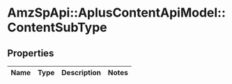# AmzSpApi::AplusContentApiModel::ContentSubType

## Properties
Name | Type | Description | Notes
------------ | ------------- | ------------- | -------------

